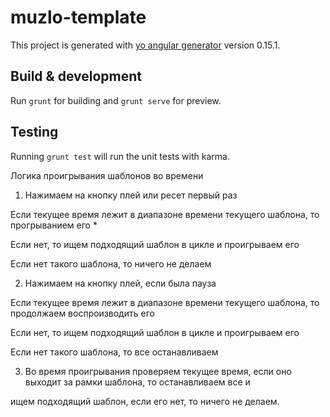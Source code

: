 # muzlo-template

This project is generated with [yo angular generator](https://github.com/yeoman/generator-angular)
version 0.15.1.

## Build & development

Run `grunt` for building and `grunt serve` for preview.

## Testing

Running `grunt test` will run the unit tests with karma.

Логика проигрывания шаблонов во времени

1. Нажимаем на кнопку плей или ресет первый раз

Если текущее время лежит в диапазоне времени текущего шаблона, то прогрыванием его *

Если нет, то ищем подходящий шаблон в цикле и проигрываем его

Если нет такого шаблона, то ничего не делаем

2. Нажимаем на кнопку плей, если была пауза

Если текущее время лежит в диапазоне времени текущего шаблона, то продолжаем воспроизводить его

Если нет, то ищем подходящий шаблон в цикле и проигрываем его

Если нет такого шаблона, то все останавливаем

3. Во время проигрывания проверяем текущее время, если оно выходит за рамки шаблона, то останавливаем все и

ищем подходящий шаблон, если его нет, то ничего не делаем.
